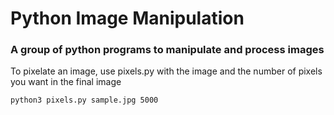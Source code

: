 # Python Image Manipulation

### A group of python programs to manipulate and process images

To pixelate an image, use pixels.py with the image and the number of pixels you want in the final image

`python3 pixels.py sample.jpg 5000`

